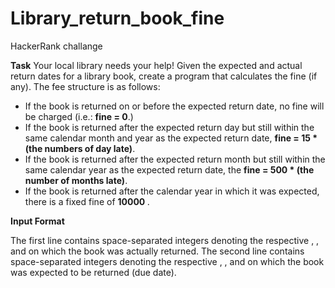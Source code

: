 # Library_return_book_fine
HackerRank challange

<b>Task</b> 
Your local library needs your help! Given the expected and actual return dates for a library book, create a program that calculates the fine (if any). The fee structure is as follows:
<ul>
<li>If the book is returned on or before the expected return date, no fine will be charged (i.e.: <b>fine = 0</b>.) </br> </li>
<li>If the book is returned after the expected return day but still within the same calendar month and year as the expected return date, <b> fine = 15 * (the numbers of day late)</b>.</br></li>
<li>If the book is returned after the expected return month but still within the same calendar year as the expected return date, the  <b>
fine = 500 * (the number of months late)</b>.</br></li>
<li>If the book is returned after the calendar year in which it was expected, there is a fixed fine of <b> 10000 </b>.</br></li>
</ul>

<b>Input Format</b>

The first line contains  space-separated integers denoting the respective , , and  on which the book was actually returned. 
The second line contains  space-separated integers denoting the respective , , and  on which the book was expected to be returned (due date).
